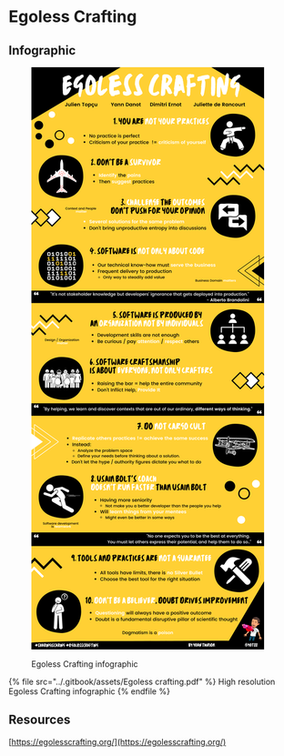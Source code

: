 # Egoless Crafting

## Infographic

<figure><img src="../.gitbook/assets/Egoless crafting.png" alt=""><figcaption><p>Egoless Crafting infographic</p></figcaption></figure>

{% file src="../.gitbook/assets/Egoless crafting.pdf" %}
High resolution Egoless Crafting infographic
{% endfile %}

## Resources

[https://egolesscrafting.org/](https://egolesscrafting.org/)

